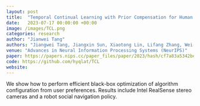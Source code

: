 ```yaml
---
layout: post
title:  "Temporal Continual Learning with Prior Compensation for Human Motion Prediction"
date:   2023-07-17 00:00:00 +00:00
image: /images/TCL.png
categories: research
author: "Jianwei Tang"
authors: "Jiangwei Tang, Jiangxin Sun, Xiaotong Lin, Lifang Zhang, Wei-Shi Zheng, Jian-Fang Hu*"
venue: "Advances in Neural Information Processing Systems (NeurIPS)"
paper: https://papers.nips.cc/paper_files/paper/2023/hash/cf7a83a5342befd11d3d65beba1be5b0-Abstract-Conference.html
code: https://github.com/hyqlat/TCL
website: 
---
```

We show how to perform efficient black-box optimization of algorithm configuration from user preferences. Results include Intel RealSense stereo cameras and a robot social navigation policy.

